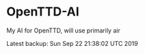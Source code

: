 # OpenTTD-AI
My AI for OpenTTD, will use primarily air

Latest backup: Sun Sep 22 21:38:02 UTC 2019
